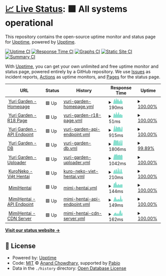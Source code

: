 # [📈 Live Status](https://draken.wibu.life): <!--live status--> **🟩 All systems operational**

This repository contains the open-source uptime monitor and status page for [Upptime](https://upptime.js.org), powered by [Upptime](https://github.com/upptime/upptime).

[![Uptime CI](https://github.com/Talkc0n/upptime/workflows/Uptime%20CI/badge.svg)](https://github.com/Talkc0n/upptime/actions?query=workflow%3A%22Uptime+CI%22)
[![Response Time CI](https://github.com/Talkc0n/upptime/workflows/Response%20Time%20CI/badge.svg)](https://github.com/Talkc0n/upptime/actions?query=workflow%3A%22Response+Time+CI%22)
[![Graphs CI](https://github.com/Talkc0n/upptime/workflows/Graphs%20CI/badge.svg)](https://github.com/Talkc0n/upptime/actions?query=workflow%3A%22Graphs+CI%22)
[![Static Site CI](https://github.com/Talkc0n/upptime/workflows/Static%20Site%20CI/badge.svg)](https://github.com/Talkc0n/upptime/actions?query=workflow%3A%22Static+Site+CI%22)
[![Summary CI](https://github.com/Talkc0n/upptime/workflows/Summary%20CI/badge.svg)](https://github.com/Talkc0n/upptime/actions?query=workflow%3A%22Summary+CI%22)

With [Upptime](https://upptime.js.org), you can get your own unlimited and free uptime monitor and status page, powered entirely by a GitHub repository. We use [Issues](https://github.com/upptime/upptime/issues) as incident reports, [Actions](https://github.com/Talkc0n/upptime/actions) as uptime monitors, and [Pages](https://draken.wibu.life) for the status page.

<!--start: status pages-->
<!-- This summary is generated by Upptime (https://github.com/upptime/upptime) -->
<!-- Do not edit this manually, your changes will be overwritten -->
<!-- prettier-ignore -->
| URL | Status | History | Response Time | Uptime |
| --- | ------ | ------- | ------------- | ------ |
| <img alt="" src="https://icons.duckduckgo.com/ip3/yurigarden.com.ico" height="13"> [Yuri Garden - Homepage](https://yurigarden.com) | 🟩 Up | [yuri-garden-homepage.yml](https://github.com/Talkc0n/upptime/commits/HEAD/history/yuri-garden-homepage.yml) | <details><summary><img alt="Response time graph" src="./graphs/yuri-garden-homepage/response-time-week.png" height="20"> 190ms</summary><br><a href="https://draken.wibu.life/history/yuri-garden-homepage"><img alt="Response time 203" src="https://img.shields.io/endpoint?url=https%3A%2F%2Fraw.githubusercontent.com%2FTalkc0n%2Fupptime%2FHEAD%2Fapi%2Fyuri-garden-homepage%2Fresponse-time.json"></a><br><a href="https://draken.wibu.life/history/yuri-garden-homepage"><img alt="24-hour response time 152" src="https://img.shields.io/endpoint?url=https%3A%2F%2Fraw.githubusercontent.com%2FTalkc0n%2Fupptime%2FHEAD%2Fapi%2Fyuri-garden-homepage%2Fresponse-time-day.json"></a><br><a href="https://draken.wibu.life/history/yuri-garden-homepage"><img alt="7-day response time 190" src="https://img.shields.io/endpoint?url=https%3A%2F%2Fraw.githubusercontent.com%2FTalkc0n%2Fupptime%2FHEAD%2Fapi%2Fyuri-garden-homepage%2Fresponse-time-week.json"></a><br><a href="https://draken.wibu.life/history/yuri-garden-homepage"><img alt="30-day response time 203" src="https://img.shields.io/endpoint?url=https%3A%2F%2Fraw.githubusercontent.com%2FTalkc0n%2Fupptime%2FHEAD%2Fapi%2Fyuri-garden-homepage%2Fresponse-time-month.json"></a><br><a href="https://draken.wibu.life/history/yuri-garden-homepage"><img alt="1-year response time 203" src="https://img.shields.io/endpoint?url=https%3A%2F%2Fraw.githubusercontent.com%2FTalkc0n%2Fupptime%2FHEAD%2Fapi%2Fyuri-garden-homepage%2Fresponse-time-year.json"></a></details> | <details><summary><a href="https://draken.wibu.life/history/yuri-garden-homepage">100.00%</a></summary><a href="https://draken.wibu.life/history/yuri-garden-homepage"><img alt="All-time uptime 100.00%" src="https://img.shields.io/endpoint?url=https%3A%2F%2Fraw.githubusercontent.com%2FTalkc0n%2Fupptime%2FHEAD%2Fapi%2Fyuri-garden-homepage%2Fuptime.json"></a><br><a href="https://draken.wibu.life/history/yuri-garden-homepage"><img alt="24-hour uptime 100.00%" src="https://img.shields.io/endpoint?url=https%3A%2F%2Fraw.githubusercontent.com%2FTalkc0n%2Fupptime%2FHEAD%2Fapi%2Fyuri-garden-homepage%2Fuptime-day.json"></a><br><a href="https://draken.wibu.life/history/yuri-garden-homepage"><img alt="7-day uptime 100.00%" src="https://img.shields.io/endpoint?url=https%3A%2F%2Fraw.githubusercontent.com%2FTalkc0n%2Fupptime%2FHEAD%2Fapi%2Fyuri-garden-homepage%2Fuptime-week.json"></a><br><a href="https://draken.wibu.life/history/yuri-garden-homepage"><img alt="30-day uptime 100.00%" src="https://img.shields.io/endpoint?url=https%3A%2F%2Fraw.githubusercontent.com%2FTalkc0n%2Fupptime%2FHEAD%2Fapi%2Fyuri-garden-homepage%2Fuptime-month.json"></a><br><a href="https://draken.wibu.life/history/yuri-garden-homepage"><img alt="1-year uptime 100.00%" src="https://img.shields.io/endpoint?url=https%3A%2F%2Fraw.githubusercontent.com%2FTalkc0n%2Fupptime%2FHEAD%2Fapi%2Fyuri-garden-homepage%2Fuptime-year.json"></a></details>
| <img alt="" src="https://icons.duckduckgo.com/ip3/yurigarden.com.ico" height="13"> [Yuri Garden - R18 Page](https://yurigarden.com/r18) | 🟩 Up | [yuri-garden-r18-page.yml](https://github.com/Talkc0n/upptime/commits/HEAD/history/yuri-garden-r18-page.yml) | <details><summary><img alt="Response time graph" src="./graphs/yuri-garden-r18-page/response-time-week.png" height="20"> 51ms</summary><br><a href="https://draken.wibu.life/history/yuri-garden-r18-page"><img alt="Response time 53" src="https://img.shields.io/endpoint?url=https%3A%2F%2Fraw.githubusercontent.com%2FTalkc0n%2Fupptime%2FHEAD%2Fapi%2Fyuri-garden-r18-page%2Fresponse-time.json"></a><br><a href="https://draken.wibu.life/history/yuri-garden-r18-page"><img alt="24-hour response time 45" src="https://img.shields.io/endpoint?url=https%3A%2F%2Fraw.githubusercontent.com%2FTalkc0n%2Fupptime%2FHEAD%2Fapi%2Fyuri-garden-r18-page%2Fresponse-time-day.json"></a><br><a href="https://draken.wibu.life/history/yuri-garden-r18-page"><img alt="7-day response time 51" src="https://img.shields.io/endpoint?url=https%3A%2F%2Fraw.githubusercontent.com%2FTalkc0n%2Fupptime%2FHEAD%2Fapi%2Fyuri-garden-r18-page%2Fresponse-time-week.json"></a><br><a href="https://draken.wibu.life/history/yuri-garden-r18-page"><img alt="30-day response time 53" src="https://img.shields.io/endpoint?url=https%3A%2F%2Fraw.githubusercontent.com%2FTalkc0n%2Fupptime%2FHEAD%2Fapi%2Fyuri-garden-r18-page%2Fresponse-time-month.json"></a><br><a href="https://draken.wibu.life/history/yuri-garden-r18-page"><img alt="1-year response time 53" src="https://img.shields.io/endpoint?url=https%3A%2F%2Fraw.githubusercontent.com%2FTalkc0n%2Fupptime%2FHEAD%2Fapi%2Fyuri-garden-r18-page%2Fresponse-time-year.json"></a></details> | <details><summary><a href="https://draken.wibu.life/history/yuri-garden-r18-page">100.00%</a></summary><a href="https://draken.wibu.life/history/yuri-garden-r18-page"><img alt="All-time uptime 100.00%" src="https://img.shields.io/endpoint?url=https%3A%2F%2Fraw.githubusercontent.com%2FTalkc0n%2Fupptime%2FHEAD%2Fapi%2Fyuri-garden-r18-page%2Fuptime.json"></a><br><a href="https://draken.wibu.life/history/yuri-garden-r18-page"><img alt="24-hour uptime 100.00%" src="https://img.shields.io/endpoint?url=https%3A%2F%2Fraw.githubusercontent.com%2FTalkc0n%2Fupptime%2FHEAD%2Fapi%2Fyuri-garden-r18-page%2Fuptime-day.json"></a><br><a href="https://draken.wibu.life/history/yuri-garden-r18-page"><img alt="7-day uptime 100.00%" src="https://img.shields.io/endpoint?url=https%3A%2F%2Fraw.githubusercontent.com%2FTalkc0n%2Fupptime%2FHEAD%2Fapi%2Fyuri-garden-r18-page%2Fuptime-week.json"></a><br><a href="https://draken.wibu.life/history/yuri-garden-r18-page"><img alt="30-day uptime 100.00%" src="https://img.shields.io/endpoint?url=https%3A%2F%2Fraw.githubusercontent.com%2FTalkc0n%2Fupptime%2FHEAD%2Fapi%2Fyuri-garden-r18-page%2Fuptime-month.json"></a><br><a href="https://draken.wibu.life/history/yuri-garden-r18-page"><img alt="1-year uptime 100.00%" src="https://img.shields.io/endpoint?url=https%3A%2F%2Fraw.githubusercontent.com%2FTalkc0n%2Fupptime%2FHEAD%2Fapi%2Fyuri-garden-r18-page%2Fuptime-year.json"></a></details>
| <img alt="" src="https://icons.duckduckgo.com/ip3/api.yurigarden.com.ico" height="13"> [Yuri Garden - API Endpoint](https://api.yurigarden.com/index.html) | 🟩 Up | [yuri-garden-api-endpoint.yml](https://github.com/Talkc0n/upptime/commits/HEAD/history/yuri-garden-api-endpoint.yml) | <details><summary><img alt="Response time graph" src="./graphs/yuri-garden-api-endpoint/response-time-week.png" height="20"> 915ms</summary><br><a href="https://draken.wibu.life/history/yuri-garden-api-endpoint"><img alt="Response time 937" src="https://img.shields.io/endpoint?url=https%3A%2F%2Fraw.githubusercontent.com%2FTalkc0n%2Fupptime%2FHEAD%2Fapi%2Fyuri-garden-api-endpoint%2Fresponse-time.json"></a><br><a href="https://draken.wibu.life/history/yuri-garden-api-endpoint"><img alt="24-hour response time 907" src="https://img.shields.io/endpoint?url=https%3A%2F%2Fraw.githubusercontent.com%2FTalkc0n%2Fupptime%2FHEAD%2Fapi%2Fyuri-garden-api-endpoint%2Fresponse-time-day.json"></a><br><a href="https://draken.wibu.life/history/yuri-garden-api-endpoint"><img alt="7-day response time 915" src="https://img.shields.io/endpoint?url=https%3A%2F%2Fraw.githubusercontent.com%2FTalkc0n%2Fupptime%2FHEAD%2Fapi%2Fyuri-garden-api-endpoint%2Fresponse-time-week.json"></a><br><a href="https://draken.wibu.life/history/yuri-garden-api-endpoint"><img alt="30-day response time 937" src="https://img.shields.io/endpoint?url=https%3A%2F%2Fraw.githubusercontent.com%2FTalkc0n%2Fupptime%2FHEAD%2Fapi%2Fyuri-garden-api-endpoint%2Fresponse-time-month.json"></a><br><a href="https://draken.wibu.life/history/yuri-garden-api-endpoint"><img alt="1-year response time 937" src="https://img.shields.io/endpoint?url=https%3A%2F%2Fraw.githubusercontent.com%2FTalkc0n%2Fupptime%2FHEAD%2Fapi%2Fyuri-garden-api-endpoint%2Fresponse-time-year.json"></a></details> | <details><summary><a href="https://draken.wibu.life/history/yuri-garden-api-endpoint">100.00%</a></summary><a href="https://draken.wibu.life/history/yuri-garden-api-endpoint"><img alt="All-time uptime 100.00%" src="https://img.shields.io/endpoint?url=https%3A%2F%2Fraw.githubusercontent.com%2FTalkc0n%2Fupptime%2FHEAD%2Fapi%2Fyuri-garden-api-endpoint%2Fuptime.json"></a><br><a href="https://draken.wibu.life/history/yuri-garden-api-endpoint"><img alt="24-hour uptime 100.00%" src="https://img.shields.io/endpoint?url=https%3A%2F%2Fraw.githubusercontent.com%2FTalkc0n%2Fupptime%2FHEAD%2Fapi%2Fyuri-garden-api-endpoint%2Fuptime-day.json"></a><br><a href="https://draken.wibu.life/history/yuri-garden-api-endpoint"><img alt="7-day uptime 100.00%" src="https://img.shields.io/endpoint?url=https%3A%2F%2Fraw.githubusercontent.com%2FTalkc0n%2Fupptime%2FHEAD%2Fapi%2Fyuri-garden-api-endpoint%2Fuptime-week.json"></a><br><a href="https://draken.wibu.life/history/yuri-garden-api-endpoint"><img alt="30-day uptime 100.00%" src="https://img.shields.io/endpoint?url=https%3A%2F%2Fraw.githubusercontent.com%2FTalkc0n%2Fupptime%2FHEAD%2Fapi%2Fyuri-garden-api-endpoint%2Fuptime-month.json"></a><br><a href="https://draken.wibu.life/history/yuri-garden-api-endpoint"><img alt="1-year uptime 100.00%" src="https://img.shields.io/endpoint?url=https%3A%2F%2Fraw.githubusercontent.com%2FTalkc0n%2Fupptime%2FHEAD%2Fapi%2Fyuri-garden-api-endpoint%2Fuptime-year.json"></a></details>
| <img alt="" src="https://icons.duckduckgo.com/ip3/db.yurigarden.com.ico" height="13"> [Yuri Garden - DB](https://db.yurigarden.com/storage/v1/object/public/yuri-garden-store/comics/33/thumbnail.jfif?v=1) | 🟩 Up | [yuri-garden-db.yml](https://github.com/Talkc0n/upptime/commits/HEAD/history/yuri-garden-db.yml) | <details><summary><img alt="Response time graph" src="./graphs/yuri-garden-db/response-time-week.png" height="20"> 1806ms</summary><br><a href="https://draken.wibu.life/history/yuri-garden-db"><img alt="Response time 2009" src="https://img.shields.io/endpoint?url=https%3A%2F%2Fraw.githubusercontent.com%2FTalkc0n%2Fupptime%2FHEAD%2Fapi%2Fyuri-garden-db%2Fresponse-time.json"></a><br><a href="https://draken.wibu.life/history/yuri-garden-db"><img alt="24-hour response time 1395" src="https://img.shields.io/endpoint?url=https%3A%2F%2Fraw.githubusercontent.com%2FTalkc0n%2Fupptime%2FHEAD%2Fapi%2Fyuri-garden-db%2Fresponse-time-day.json"></a><br><a href="https://draken.wibu.life/history/yuri-garden-db"><img alt="7-day response time 1806" src="https://img.shields.io/endpoint?url=https%3A%2F%2Fraw.githubusercontent.com%2FTalkc0n%2Fupptime%2FHEAD%2Fapi%2Fyuri-garden-db%2Fresponse-time-week.json"></a><br><a href="https://draken.wibu.life/history/yuri-garden-db"><img alt="30-day response time 2009" src="https://img.shields.io/endpoint?url=https%3A%2F%2Fraw.githubusercontent.com%2FTalkc0n%2Fupptime%2FHEAD%2Fapi%2Fyuri-garden-db%2Fresponse-time-month.json"></a><br><a href="https://draken.wibu.life/history/yuri-garden-db"><img alt="1-year response time 2009" src="https://img.shields.io/endpoint?url=https%3A%2F%2Fraw.githubusercontent.com%2FTalkc0n%2Fupptime%2FHEAD%2Fapi%2Fyuri-garden-db%2Fresponse-time-year.json"></a></details> | <details><summary><a href="https://draken.wibu.life/history/yuri-garden-db">99.89%</a></summary><a href="https://draken.wibu.life/history/yuri-garden-db"><img alt="All-time uptime 99.90%" src="https://img.shields.io/endpoint?url=https%3A%2F%2Fraw.githubusercontent.com%2FTalkc0n%2Fupptime%2FHEAD%2Fapi%2Fyuri-garden-db%2Fuptime.json"></a><br><a href="https://draken.wibu.life/history/yuri-garden-db"><img alt="24-hour uptime 99.24%" src="https://img.shields.io/endpoint?url=https%3A%2F%2Fraw.githubusercontent.com%2FTalkc0n%2Fupptime%2FHEAD%2Fapi%2Fyuri-garden-db%2Fuptime-day.json"></a><br><a href="https://draken.wibu.life/history/yuri-garden-db"><img alt="7-day uptime 99.89%" src="https://img.shields.io/endpoint?url=https%3A%2F%2Fraw.githubusercontent.com%2FTalkc0n%2Fupptime%2FHEAD%2Fapi%2Fyuri-garden-db%2Fuptime-week.json"></a><br><a href="https://draken.wibu.life/history/yuri-garden-db"><img alt="30-day uptime 99.90%" src="https://img.shields.io/endpoint?url=https%3A%2F%2Fraw.githubusercontent.com%2FTalkc0n%2Fupptime%2FHEAD%2Fapi%2Fyuri-garden-db%2Fuptime-month.json"></a><br><a href="https://draken.wibu.life/history/yuri-garden-db"><img alt="1-year uptime 99.90%" src="https://img.shields.io/endpoint?url=https%3A%2F%2Fraw.githubusercontent.com%2FTalkc0n%2Fupptime%2FHEAD%2Fapi%2Fyuri-garden-db%2Fuptime-year.json"></a></details>
| <img alt="" src="https://icons.duckduckgo.com/ip3/uploader.yurigarden.com.ico" height="13"> [Yuri Garden - Uploader](https://uploader.yurigarden.com/index.html) | 🟩 Up | [yuri-garden-uploader.yml](https://github.com/Talkc0n/upptime/commits/HEAD/history/yuri-garden-uploader.yml) | <details><summary><img alt="Response time graph" src="./graphs/yuri-garden-uploader/response-time-week.png" height="20"> 1042ms</summary><br><a href="https://draken.wibu.life/history/yuri-garden-uploader"><img alt="Response time 1073" src="https://img.shields.io/endpoint?url=https%3A%2F%2Fraw.githubusercontent.com%2FTalkc0n%2Fupptime%2FHEAD%2Fapi%2Fyuri-garden-uploader%2Fresponse-time.json"></a><br><a href="https://draken.wibu.life/history/yuri-garden-uploader"><img alt="24-hour response time 875" src="https://img.shields.io/endpoint?url=https%3A%2F%2Fraw.githubusercontent.com%2FTalkc0n%2Fupptime%2FHEAD%2Fapi%2Fyuri-garden-uploader%2Fresponse-time-day.json"></a><br><a href="https://draken.wibu.life/history/yuri-garden-uploader"><img alt="7-day response time 1042" src="https://img.shields.io/endpoint?url=https%3A%2F%2Fraw.githubusercontent.com%2FTalkc0n%2Fupptime%2FHEAD%2Fapi%2Fyuri-garden-uploader%2Fresponse-time-week.json"></a><br><a href="https://draken.wibu.life/history/yuri-garden-uploader"><img alt="30-day response time 1073" src="https://img.shields.io/endpoint?url=https%3A%2F%2Fraw.githubusercontent.com%2FTalkc0n%2Fupptime%2FHEAD%2Fapi%2Fyuri-garden-uploader%2Fresponse-time-month.json"></a><br><a href="https://draken.wibu.life/history/yuri-garden-uploader"><img alt="1-year response time 1073" src="https://img.shields.io/endpoint?url=https%3A%2F%2Fraw.githubusercontent.com%2FTalkc0n%2Fupptime%2FHEAD%2Fapi%2Fyuri-garden-uploader%2Fresponse-time-year.json"></a></details> | <details><summary><a href="https://draken.wibu.life/history/yuri-garden-uploader">100.00%</a></summary><a href="https://draken.wibu.life/history/yuri-garden-uploader"><img alt="All-time uptime 100.00%" src="https://img.shields.io/endpoint?url=https%3A%2F%2Fraw.githubusercontent.com%2FTalkc0n%2Fupptime%2FHEAD%2Fapi%2Fyuri-garden-uploader%2Fuptime.json"></a><br><a href="https://draken.wibu.life/history/yuri-garden-uploader"><img alt="24-hour uptime 100.00%" src="https://img.shields.io/endpoint?url=https%3A%2F%2Fraw.githubusercontent.com%2FTalkc0n%2Fupptime%2FHEAD%2Fapi%2Fyuri-garden-uploader%2Fuptime-day.json"></a><br><a href="https://draken.wibu.life/history/yuri-garden-uploader"><img alt="7-day uptime 100.00%" src="https://img.shields.io/endpoint?url=https%3A%2F%2Fraw.githubusercontent.com%2FTalkc0n%2Fupptime%2FHEAD%2Fapi%2Fyuri-garden-uploader%2Fuptime-week.json"></a><br><a href="https://draken.wibu.life/history/yuri-garden-uploader"><img alt="30-day uptime 100.00%" src="https://img.shields.io/endpoint?url=https%3A%2F%2Fraw.githubusercontent.com%2FTalkc0n%2Fupptime%2FHEAD%2Fapi%2Fyuri-garden-uploader%2Fuptime-month.json"></a><br><a href="https://draken.wibu.life/history/yuri-garden-uploader"><img alt="1-year uptime 100.00%" src="https://img.shields.io/endpoint?url=https%3A%2F%2Fraw.githubusercontent.com%2FTalkc0n%2Fupptime%2FHEAD%2Fapi%2Fyuri-garden-uploader%2Fuptime-year.json"></a></details>
| <img alt="" src="https://icons.duckduckgo.com/ip3/vi-hentai.moe.ico" height="13"> [KuroNeko - Việt Hentai](https://vi-hentai.moe) | 🟩 Up | [kuro-neko-viet-hentai.yml](https://github.com/Talkc0n/upptime/commits/HEAD/history/kuro-neko-viet-hentai.yml) | <details><summary><img alt="Response time graph" src="./graphs/kuro-neko-viet-hentai/response-time-week.png" height="20"> 210ms</summary><br><a href="https://draken.wibu.life/history/kuro-neko-viet-hentai"><img alt="Response time 248" src="https://img.shields.io/endpoint?url=https%3A%2F%2Fraw.githubusercontent.com%2FTalkc0n%2Fupptime%2FHEAD%2Fapi%2Fkuro-neko-viet-hentai%2Fresponse-time.json"></a><br><a href="https://draken.wibu.life/history/kuro-neko-viet-hentai"><img alt="24-hour response time 87" src="https://img.shields.io/endpoint?url=https%3A%2F%2Fraw.githubusercontent.com%2FTalkc0n%2Fupptime%2FHEAD%2Fapi%2Fkuro-neko-viet-hentai%2Fresponse-time-day.json"></a><br><a href="https://draken.wibu.life/history/kuro-neko-viet-hentai"><img alt="7-day response time 210" src="https://img.shields.io/endpoint?url=https%3A%2F%2Fraw.githubusercontent.com%2FTalkc0n%2Fupptime%2FHEAD%2Fapi%2Fkuro-neko-viet-hentai%2Fresponse-time-week.json"></a><br><a href="https://draken.wibu.life/history/kuro-neko-viet-hentai"><img alt="30-day response time 248" src="https://img.shields.io/endpoint?url=https%3A%2F%2Fraw.githubusercontent.com%2FTalkc0n%2Fupptime%2FHEAD%2Fapi%2Fkuro-neko-viet-hentai%2Fresponse-time-month.json"></a><br><a href="https://draken.wibu.life/history/kuro-neko-viet-hentai"><img alt="1-year response time 248" src="https://img.shields.io/endpoint?url=https%3A%2F%2Fraw.githubusercontent.com%2FTalkc0n%2Fupptime%2FHEAD%2Fapi%2Fkuro-neko-viet-hentai%2Fresponse-time-year.json"></a></details> | <details><summary><a href="https://draken.wibu.life/history/kuro-neko-viet-hentai">100.00%</a></summary><a href="https://draken.wibu.life/history/kuro-neko-viet-hentai"><img alt="All-time uptime 99.58%" src="https://img.shields.io/endpoint?url=https%3A%2F%2Fraw.githubusercontent.com%2FTalkc0n%2Fupptime%2FHEAD%2Fapi%2Fkuro-neko-viet-hentai%2Fuptime.json"></a><br><a href="https://draken.wibu.life/history/kuro-neko-viet-hentai"><img alt="24-hour uptime 100.00%" src="https://img.shields.io/endpoint?url=https%3A%2F%2Fraw.githubusercontent.com%2FTalkc0n%2Fupptime%2FHEAD%2Fapi%2Fkuro-neko-viet-hentai%2Fuptime-day.json"></a><br><a href="https://draken.wibu.life/history/kuro-neko-viet-hentai"><img alt="7-day uptime 100.00%" src="https://img.shields.io/endpoint?url=https%3A%2F%2Fraw.githubusercontent.com%2FTalkc0n%2Fupptime%2FHEAD%2Fapi%2Fkuro-neko-viet-hentai%2Fuptime-week.json"></a><br><a href="https://draken.wibu.life/history/kuro-neko-viet-hentai"><img alt="30-day uptime 99.58%" src="https://img.shields.io/endpoint?url=https%3A%2F%2Fraw.githubusercontent.com%2FTalkc0n%2Fupptime%2FHEAD%2Fapi%2Fkuro-neko-viet-hentai%2Fuptime-month.json"></a><br><a href="https://draken.wibu.life/history/kuro-neko-viet-hentai"><img alt="1-year uptime 99.58%" src="https://img.shields.io/endpoint?url=https%3A%2F%2Fraw.githubusercontent.com%2FTalkc0n%2Fupptime%2FHEAD%2Fapi%2Fkuro-neko-viet-hentai%2Fuptime-year.json"></a></details>
| <img alt="" src="https://icons.duckduckgo.com/ip3/mimihentai.com.ico" height="13"> [MimiHentai](https://mimihentai.com/blocked) | 🟩 Up | [mimi-hentai.yml](https://github.com/Talkc0n/upptime/commits/HEAD/history/mimi-hentai.yml) | <details><summary><img alt="Response time graph" src="./graphs/mimi-hentai/response-time-week.png" height="20"> 144ms</summary><br><a href="https://draken.wibu.life/history/mimi-hentai"><img alt="Response time 168" src="https://img.shields.io/endpoint?url=https%3A%2F%2Fraw.githubusercontent.com%2FTalkc0n%2Fupptime%2FHEAD%2Fapi%2Fmimi-hentai%2Fresponse-time.json"></a><br><a href="https://draken.wibu.life/history/mimi-hentai"><img alt="24-hour response time 161" src="https://img.shields.io/endpoint?url=https%3A%2F%2Fraw.githubusercontent.com%2FTalkc0n%2Fupptime%2FHEAD%2Fapi%2Fmimi-hentai%2Fresponse-time-day.json"></a><br><a href="https://draken.wibu.life/history/mimi-hentai"><img alt="7-day response time 144" src="https://img.shields.io/endpoint?url=https%3A%2F%2Fraw.githubusercontent.com%2FTalkc0n%2Fupptime%2FHEAD%2Fapi%2Fmimi-hentai%2Fresponse-time-week.json"></a><br><a href="https://draken.wibu.life/history/mimi-hentai"><img alt="30-day response time 168" src="https://img.shields.io/endpoint?url=https%3A%2F%2Fraw.githubusercontent.com%2FTalkc0n%2Fupptime%2FHEAD%2Fapi%2Fmimi-hentai%2Fresponse-time-month.json"></a><br><a href="https://draken.wibu.life/history/mimi-hentai"><img alt="1-year response time 168" src="https://img.shields.io/endpoint?url=https%3A%2F%2Fraw.githubusercontent.com%2FTalkc0n%2Fupptime%2FHEAD%2Fapi%2Fmimi-hentai%2Fresponse-time-year.json"></a></details> | <details><summary><a href="https://draken.wibu.life/history/mimi-hentai">100.00%</a></summary><a href="https://draken.wibu.life/history/mimi-hentai"><img alt="All-time uptime 100.00%" src="https://img.shields.io/endpoint?url=https%3A%2F%2Fraw.githubusercontent.com%2FTalkc0n%2Fupptime%2FHEAD%2Fapi%2Fmimi-hentai%2Fuptime.json"></a><br><a href="https://draken.wibu.life/history/mimi-hentai"><img alt="24-hour uptime 100.00%" src="https://img.shields.io/endpoint?url=https%3A%2F%2Fraw.githubusercontent.com%2FTalkc0n%2Fupptime%2FHEAD%2Fapi%2Fmimi-hentai%2Fuptime-day.json"></a><br><a href="https://draken.wibu.life/history/mimi-hentai"><img alt="7-day uptime 100.00%" src="https://img.shields.io/endpoint?url=https%3A%2F%2Fraw.githubusercontent.com%2FTalkc0n%2Fupptime%2FHEAD%2Fapi%2Fmimi-hentai%2Fuptime-week.json"></a><br><a href="https://draken.wibu.life/history/mimi-hentai"><img alt="30-day uptime 100.00%" src="https://img.shields.io/endpoint?url=https%3A%2F%2Fraw.githubusercontent.com%2FTalkc0n%2Fupptime%2FHEAD%2Fapi%2Fmimi-hentai%2Fuptime-month.json"></a><br><a href="https://draken.wibu.life/history/mimi-hentai"><img alt="1-year uptime 100.00%" src="https://img.shields.io/endpoint?url=https%3A%2F%2Fraw.githubusercontent.com%2FTalkc0n%2Fupptime%2FHEAD%2Fapi%2Fmimi-hentai%2Fuptime-year.json"></a></details>
| <img alt="" src="https://icons.duckduckgo.com/ip3/api.mimihentai.com.ico" height="13"> [MimiHentai - API Endpoint](https://api.mimihentai.com) | 🟩 Up | [mimi-hentai-api-endpoint.yml](https://github.com/Talkc0n/upptime/commits/HEAD/history/mimi-hentai-api-endpoint.yml) | <details><summary><img alt="Response time graph" src="./graphs/mimi-hentai-api-endpoint/response-time-week.png" height="20"> 149ms</summary><br><a href="https://draken.wibu.life/history/mimi-hentai-api-endpoint"><img alt="Response time 160" src="https://img.shields.io/endpoint?url=https%3A%2F%2Fraw.githubusercontent.com%2FTalkc0n%2Fupptime%2FHEAD%2Fapi%2Fmimi-hentai-api-endpoint%2Fresponse-time.json"></a><br><a href="https://draken.wibu.life/history/mimi-hentai-api-endpoint"><img alt="24-hour response time 148" src="https://img.shields.io/endpoint?url=https%3A%2F%2Fraw.githubusercontent.com%2FTalkc0n%2Fupptime%2FHEAD%2Fapi%2Fmimi-hentai-api-endpoint%2Fresponse-time-day.json"></a><br><a href="https://draken.wibu.life/history/mimi-hentai-api-endpoint"><img alt="7-day response time 149" src="https://img.shields.io/endpoint?url=https%3A%2F%2Fraw.githubusercontent.com%2FTalkc0n%2Fupptime%2FHEAD%2Fapi%2Fmimi-hentai-api-endpoint%2Fresponse-time-week.json"></a><br><a href="https://draken.wibu.life/history/mimi-hentai-api-endpoint"><img alt="30-day response time 160" src="https://img.shields.io/endpoint?url=https%3A%2F%2Fraw.githubusercontent.com%2FTalkc0n%2Fupptime%2FHEAD%2Fapi%2Fmimi-hentai-api-endpoint%2Fresponse-time-month.json"></a><br><a href="https://draken.wibu.life/history/mimi-hentai-api-endpoint"><img alt="1-year response time 160" src="https://img.shields.io/endpoint?url=https%3A%2F%2Fraw.githubusercontent.com%2FTalkc0n%2Fupptime%2FHEAD%2Fapi%2Fmimi-hentai-api-endpoint%2Fresponse-time-year.json"></a></details> | <details><summary><a href="https://draken.wibu.life/history/mimi-hentai-api-endpoint">100.00%</a></summary><a href="https://draken.wibu.life/history/mimi-hentai-api-endpoint"><img alt="All-time uptime 100.00%" src="https://img.shields.io/endpoint?url=https%3A%2F%2Fraw.githubusercontent.com%2FTalkc0n%2Fupptime%2FHEAD%2Fapi%2Fmimi-hentai-api-endpoint%2Fuptime.json"></a><br><a href="https://draken.wibu.life/history/mimi-hentai-api-endpoint"><img alt="24-hour uptime 100.00%" src="https://img.shields.io/endpoint?url=https%3A%2F%2Fraw.githubusercontent.com%2FTalkc0n%2Fupptime%2FHEAD%2Fapi%2Fmimi-hentai-api-endpoint%2Fuptime-day.json"></a><br><a href="https://draken.wibu.life/history/mimi-hentai-api-endpoint"><img alt="7-day uptime 100.00%" src="https://img.shields.io/endpoint?url=https%3A%2F%2Fraw.githubusercontent.com%2FTalkc0n%2Fupptime%2FHEAD%2Fapi%2Fmimi-hentai-api-endpoint%2Fuptime-week.json"></a><br><a href="https://draken.wibu.life/history/mimi-hentai-api-endpoint"><img alt="30-day uptime 100.00%" src="https://img.shields.io/endpoint?url=https%3A%2F%2Fraw.githubusercontent.com%2FTalkc0n%2Fupptime%2FHEAD%2Fapi%2Fmimi-hentai-api-endpoint%2Fuptime-month.json"></a><br><a href="https://draken.wibu.life/history/mimi-hentai-api-endpoint"><img alt="1-year uptime 100.00%" src="https://img.shields.io/endpoint?url=https%3A%2F%2Fraw.githubusercontent.com%2FTalkc0n%2Fupptime%2FHEAD%2Fapi%2Fmimi-hentai-api-endpoint%2Fuptime-year.json"></a></details>
| <img alt="" src="https://icons.duckduckgo.com/ip3/cdn.mimihentai.com.ico" height="13"> [MimiHentai - CDN Server](https://cdn.mimihentai.com) | 🟩 Up | [mimi-hentai-cdn-server.yml](https://github.com/Talkc0n/upptime/commits/HEAD/history/mimi-hentai-cdn-server.yml) | <details><summary><img alt="Response time graph" src="./graphs/mimi-hentai-cdn-server/response-time-week.png" height="20"> 162ms</summary><br><a href="https://draken.wibu.life/history/mimi-hentai-cdn-server"><img alt="Response time 157" src="https://img.shields.io/endpoint?url=https%3A%2F%2Fraw.githubusercontent.com%2FTalkc0n%2Fupptime%2FHEAD%2Fapi%2Fmimi-hentai-cdn-server%2Fresponse-time.json"></a><br><a href="https://draken.wibu.life/history/mimi-hentai-cdn-server"><img alt="24-hour response time 188" src="https://img.shields.io/endpoint?url=https%3A%2F%2Fraw.githubusercontent.com%2FTalkc0n%2Fupptime%2FHEAD%2Fapi%2Fmimi-hentai-cdn-server%2Fresponse-time-day.json"></a><br><a href="https://draken.wibu.life/history/mimi-hentai-cdn-server"><img alt="7-day response time 162" src="https://img.shields.io/endpoint?url=https%3A%2F%2Fraw.githubusercontent.com%2FTalkc0n%2Fupptime%2FHEAD%2Fapi%2Fmimi-hentai-cdn-server%2Fresponse-time-week.json"></a><br><a href="https://draken.wibu.life/history/mimi-hentai-cdn-server"><img alt="30-day response time 157" src="https://img.shields.io/endpoint?url=https%3A%2F%2Fraw.githubusercontent.com%2FTalkc0n%2Fupptime%2FHEAD%2Fapi%2Fmimi-hentai-cdn-server%2Fresponse-time-month.json"></a><br><a href="https://draken.wibu.life/history/mimi-hentai-cdn-server"><img alt="1-year response time 157" src="https://img.shields.io/endpoint?url=https%3A%2F%2Fraw.githubusercontent.com%2FTalkc0n%2Fupptime%2FHEAD%2Fapi%2Fmimi-hentai-cdn-server%2Fresponse-time-year.json"></a></details> | <details><summary><a href="https://draken.wibu.life/history/mimi-hentai-cdn-server">100.00%</a></summary><a href="https://draken.wibu.life/history/mimi-hentai-cdn-server"><img alt="All-time uptime 100.00%" src="https://img.shields.io/endpoint?url=https%3A%2F%2Fraw.githubusercontent.com%2FTalkc0n%2Fupptime%2FHEAD%2Fapi%2Fmimi-hentai-cdn-server%2Fuptime.json"></a><br><a href="https://draken.wibu.life/history/mimi-hentai-cdn-server"><img alt="24-hour uptime 100.00%" src="https://img.shields.io/endpoint?url=https%3A%2F%2Fraw.githubusercontent.com%2FTalkc0n%2Fupptime%2FHEAD%2Fapi%2Fmimi-hentai-cdn-server%2Fuptime-day.json"></a><br><a href="https://draken.wibu.life/history/mimi-hentai-cdn-server"><img alt="7-day uptime 100.00%" src="https://img.shields.io/endpoint?url=https%3A%2F%2Fraw.githubusercontent.com%2FTalkc0n%2Fupptime%2FHEAD%2Fapi%2Fmimi-hentai-cdn-server%2Fuptime-week.json"></a><br><a href="https://draken.wibu.life/history/mimi-hentai-cdn-server"><img alt="30-day uptime 100.00%" src="https://img.shields.io/endpoint?url=https%3A%2F%2Fraw.githubusercontent.com%2FTalkc0n%2Fupptime%2FHEAD%2Fapi%2Fmimi-hentai-cdn-server%2Fuptime-month.json"></a><br><a href="https://draken.wibu.life/history/mimi-hentai-cdn-server"><img alt="1-year uptime 100.00%" src="https://img.shields.io/endpoint?url=https%3A%2F%2Fraw.githubusercontent.com%2FTalkc0n%2Fupptime%2FHEAD%2Fapi%2Fmimi-hentai-cdn-server%2Fuptime-year.json"></a></details>

<!--end: status pages-->

[**Visit our status website →**](https://draken.wibu.life)

## 📄 License

- Powered by: [Upptime](https://github.com/upptime/upptime)
- Code: [MIT](./LICENSE) © [Anand Chowdhary](https://anandchowdhary.com), supported by [Pabio](https://pabio.com)
- Data in the `./history` directory: [Open Database License](https://opendatacommons.org/licenses/odbl/1-0/)
